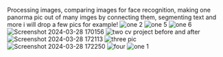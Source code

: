 Processing images, comparing images for face recognition, making one panorma pic out of many imges by connecting them, segmenting text and more 
i will drop a few pics for example!
![one 2](https://github.com/MosheWeinreb/cv_project_homework/assets/98557517/c8f06c68-db23-4bba-a8b7-9455a4585b21)
![one 5](https://github.com/MosheWeinreb/cv_project_homework/assets/98557517/8381fc59-c204-48f1-9e14-27681a19d203)
![one 6](https://github.com/MosheWeinreb/cv_project_homework/assets/98557517/65f7e482-13db-4908-ba68-1a00cf8dbf7f)
![Screenshot 2024-03-28 170156](https://github.com/MosheWeinreb/cv_project_homework/assets/98557517/32501436-e9b2-4c50-a524-e910dab731a2)
![two cv project before and after ](https://github.com/MosheWeinreb/cv_project_homework/assets/98557517/f2960100-1232-4656-a2bc-36ccb3d9f514)
![Screenshot 2024-03-28 172113](https://github.com/MosheWeinreb/cv_project_homework/assets/98557517/1d0552fc-acf5-443b-a77f-4d3b49458b94)
![three pic ](https://github.com/MosheWeinreb/cv_project_homework/assets/98557517/b3edbd81-1ffd-4b63-9498-68a960298995)
![Screenshot 2024-03-28 172250](https://github.com/MosheWeinreb/cv_project_homework/assets/98557517/cbf2f32c-a583-4199-80f3-c15aa6aeaefa)
![four](https://github.com/MosheWeinreb/cv_project_homework/assets/98557517/4490cb14-1f07-436b-ab7d-11e3e7184069)
![one 1](https://github.com/MosheWeinreb/cv_project_homework/assets/98557517/83938639-ba45-4c16-b419-634177f7bdb8)
